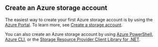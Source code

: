 ## Create an Azure storage account
The easiest way to create your first Azure storage account is by using the [Azure Portal](https://portal.azure.com). To learn more, see [Create a storage account](https://docs.microsoft.com/azure/storage/common/storage-quickstart-create-account).

You can also create an Azure storage account by using [Azure PowerShell](../articles/storage/common/storage-powershell-guide-full.md), [Azure CLI](../articles/storage/common/storage-azure-cli.md), or the [Storage Resource Provider Client Library for .NET](https://msdn.microsoft.com/library/azure/mt131037.aspx).


